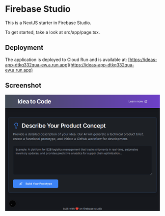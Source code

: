 # Firebase Studio

This is a NextJS starter in Firebase Studio.

To get started, take a look at src/app/page.tsx.

## Deployment

The application is deployed to Cloud Run and is available at: [https://ideas-app-dtkq332qua-ew.a.run.app](https://ideas-app-dtkq332qua-ew.a.run.app)

## Screenshot

![Screenshot](screenshot.png)